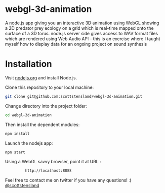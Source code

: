 webgl-3d-animation
==================

A node.js app giving you an interactive 3D animation using WebGL showing a 2D predator prey ecology on a grid which is real-time mapped onto the surface of a 3D torus.  node.js server side gives access to WAV format files which are rendered using Web Audio API - this is an exercise where I taught myself how to display data for an ongoing project on sound synthesis


# Installation

Visit [nodejs.org](http://nodejs.org) and install Node.js. 

Clone this repository to your local machine:

```bash
git clone git@github.com:scottstensland/webgl-3d-animation.git
```

Change directory into the project folder:
```bash
cd webgl-3d-animation
```

Then install the dependent modules:

```bash
npm install
```


Launch the nodejs app:

```bash
npm start
```


Using a WebGL savvy browser, point it at URL :

```bash
		 http://localhost:8888 
```


Feel free to contact me on twitter if you have any questions! :) [@scottstensland](http://twitter.com/scottstensland)